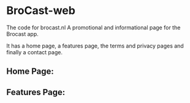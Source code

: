 # BroCast-web
The code for brocast.nl
A promotional and informational page for the Brocast app.

It has a home page, a features page, the terms and privacy pages and finally a contact page.

## Home Page:

## Features Page:
